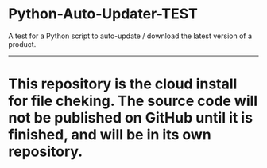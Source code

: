 # Python-Auto-Updater-TEST
A test for a Python script to auto-update / download the latest version of a product.

---
# This repository is the cloud install for file cheking. The source code will not be published on GitHub until it is finished, and will be in its own repository.
